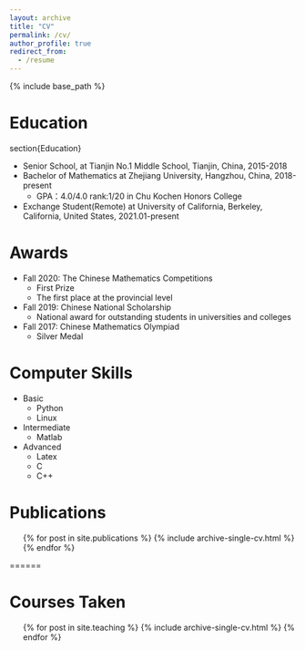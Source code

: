 ```yaml
---
layout: archive
title: "CV"
permalink: /cv/
author_profile: true
redirect_from:
  - /resume
---
```


{% include base_path %}

Education
======
section{Education}

* Senior School, at Tianjin No.1 Middle School, Tianjin, China, 2015-2018
* Bachelor of Mathematics at Zhejiang University, Hangzhou, China, 2018-present
  * GPA：4.0/4.0 rank:1/20 in Chu Kochen Honors College
* Exchange Student(Remote) at University of California, Berkeley, California, United States, 2021.01-present

Awards
======
* Fall 2020: The Chinese Mathematics Competitions
  * First Prize 
  * The first place at the provincial level
* Fall 2019: Chinese National Scholarship
  * National award for outstanding students in universities and colleges
* Fall 2017: Chinese Mathematics Olympiad
  * Silver Medal
  
Computer Skills
======
* Basic
  * Python
  * Linux
* Intermediate
  * Matlab
* Advanced
  * Latex
  * C
  * C++

Publications
======
  <ul>{% for post in site.publications %}
    {% include archive-single-cv.html %}
  {% endfor %}</ul>
======
  
Courses Taken
======
  <ul>{% for post in site.teaching %}
    {% include archive-single-cv.html %}
  {% endfor %}</ul>

